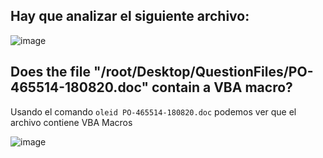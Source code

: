 ## Hay que analizar el siguiente archivo:
![image](https://github.com/user-attachments/assets/4b153e6f-2645-4fb0-91f9-152541535198)

## Does the file "/root/Desktop/QuestionFiles/PO-465514-180820.doc" contain a VBA macro?
Usando el comando `oleid PO-465514-180820.doc` podemos ver que el archivo contiene VBA Macros

![image](https://github.com/user-attachments/assets/3d888628-4c61-4049-b85b-1a28a2d03270)


